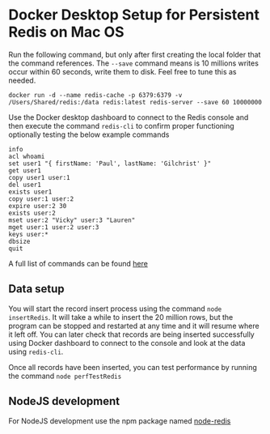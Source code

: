 # Docker Desktop Setup for Persistent Redis on Mac OS

Run the following command, but only after first creating the local folder that the command references.  The `--save` command means is 10 millions writes occur within 60 seconds, write them to disk.  Feel free to tune this as needed.

```
docker run -d --name redis-cache -p 6379:6379 -v /Users/Shared/redis:/data redis:latest redis-server --save 60 10000000
```

Use the Docker desktop dashboard to connect to the Redis console and then execute the command `redis-cli` to confirm proper functioning optionally testing the below example commands

```
info
acl whoami
set user1 "{ firstName: 'Paul', lastName: 'Gilchrist' }"
get user1
copy user1 user:1
del user1
exists user1
copy user:1 user:2
expire user:2 30
exists user:2
mset user:2 "Vicky" user:3 "Lauren"
mget user:1 user:2 user:3
keys user:*
dbsize
quit
```

A full list of commands can be found [here](https://redis.io/commands)

## Data setup 

You will start the record insert process using the command `node insertRedis`.  It will take a while to insert the 20 million rows, but the program can be stopped and restarted at any time and it will resume where it left off.  You can later check that records are being inserted successfully using Docker dashboard to connect to the console and look at the data using `redis-cli`.

Once all records have been inserted, you can test performance by running the command `node perfTestRedis`

## NodeJS development
For NodeJS development use the npm package named [node-redis](https://github.com/NodeRedis/node-redis?_ga=2.122957515.1761927453.1614360391-756484973.1614360391)
